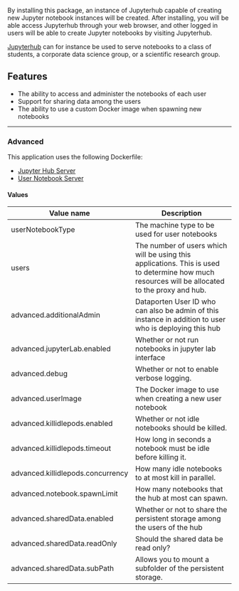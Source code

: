 By installing this package, an instance of Jupyterhub capable of creating new
Jupyter notebook instances will be created. After installing, you will be able
access Jupyterhub through your web browser, and other logged in users will be
able to create Jupyter notebooks by visiting Jupyterhub.

[Jupyterhub](https://jupyterhub.readthedocs.io/en/latest/) can for instance be
used to serve notebooks to a class of students, a corporate data science
group, or a scientific research group.

## Features
- The ability to access and administer the notebooks of each user
- Support for sharing data among the users
- The ability to use a custom Docker image when spawning new notebooks

------

### Advanced
This application uses the following Dockerfile:
  - [Jupyter Hub Server](https://github.com/UninettSigma2/helm-charts-dockerfiles/tree/e6aa80e/jupyterhub/server/Dockerfile)
  - [User Notebook Server](https://github.com/UninettSigma2/helm-charts-dockerfiles/tree/859ea15/jupyterhub/singleuser/Dockerfile)


#### Values
| Value name    | Description |
| ------------- | ------------------------------------------------------------------------------------------------------------------------------------------------------------- |
| userNotebookType                        | The machine type to be used for user notebooks                                                                                                  |
| users                                   | The number of users which will be using this applications. This is used to determine how much resources will be allocated to the proxy and hub. |
| advanced.additionalAdmin                | Dataporten User ID who can also be admin of this instance in addition to user who is deploying this hub |
| advanced.jupyterLab.enabled             | Whether or not run notebooks in jupyter lab interface |
| advanced.debug                          | Whether or not to enable verbose logging.                                                                                                       |
| advanced.userImage                      | The Docker image to use when creating a new user notebook                                                                                       |
| advanced.killidlepods.enabled           | Whether or not idle notebooks should be killed. |
| advanced.killidlepods.timeout           | How long in seconds a notebook must be idle before killing it. |
| advanced.killidlepods.concurrency       | How many idle notebooks to at most kill in parallel. |
| advanced.notebook.spawnLimit            | How many notebooks that the hub at most can spawn. |
| advanced.sharedData.enabled             | Whether or not to share the persistent storage among the users of the hub |
| advanced.sharedData.readOnly            | Should the shared data be read only? |
| advanced.sharedData.subPath             | Allows you to mount a subfolder of the persistent storage. |
